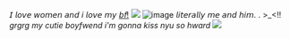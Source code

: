 𝘐 𝘭𝘰𝘷𝘦 𝘸𝘰𝘮𝘦𝘯 𝘢𝘯𝘥 𝘪 𝘭𝘰𝘷𝘦 𝘮𝘺 [𝘣𝘧!](https://github.com/C4nn1bal) ![](https://64.media.tumblr.com/fc57e1fb1959c3bc9fcde2b247d5705b/a60c364c847652be-f9/s75x75_c1/d716625d117c95c00469a1827db96caf25952f34.gifv) 
![image](https://i.imgur.com/0zUqcsQ.jpeg)
𝘭𝘪𝘵𝘦𝘳𝘢𝘭𝘭𝘺 𝘮𝘦 𝘢𝘯𝘥 𝘩𝘪𝘮. . >_<!!
*grgrg my cutie boyfwend i'm gonna kiss nyu so hward* ![](https://64.media.tumblr.com/99e3c51ed5f489b2217da7ff24636200/29429a2fed66c7ab-98/s75x75_c1/096a6973e3102ff2b3605c544b431ed0559417ff.gifv) 
